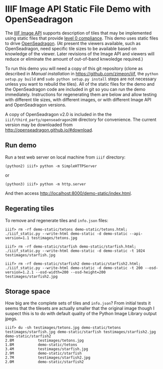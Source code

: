 IIIF Image API Static File Demo with OpenSeadragon
==================================================

The [IIIF Image API](http://iiif.io/api/image) supports description of
tiles that may be implemented using static files that provide 
[level 0 compliance](http://iiif.io/api/image/2.0/compliance). This demo
uses static files to drive [OpenSeadragon](http://openseadragon.github.io/).
(At present the viewers available, such as OpenSeadragon, need specific 
tile sizes to be available based on knowledge of the viewer. Later 
revisions of the Image API and viewers will reduce or eliminate the
amount of out-of-band knwoledge required.)

To run this demo you will need a copy of this git repository (clone as 
described in *Manual installation* in <https://github.com/zimeon/iiif>, 
the `python setup.py build` and `sudo python setup.py install` steps are 
not necessary unless you want to rebuild the tiles). 
All of the static files for the demo and the OpenSeadragon code are 
included in git so you can run the demo immediately. Instructions for 
regenerating them are below and allow testing with different tile sizes,
with different images, or with different Image API and OpenSeadragon
versions.

A copy of OpenSeadragon v2.0 is included in the the `iiif/third_party/openseadragon200`
directory for convenience. The current version may be downloaded from 
<http://openseadragon.github.io/#download>.

Run demo
--------

Run a test web server on local machine from `iiif` directory:

```
(python2) iiif> python -m SimpleHTTPServer
```

or

```
(python3) iiif> python -m http.server
```

And then access <http://localhost:8000/demo-static/index.html>.

Regerating tiles
----------------

To remove and regenerate tiles and `info.json` files:
```
iiif> rm -rf demo-static/tetons demo-static/tetons.html; ./iiif_static.py --write-html demo-static -d demo-static --api-version=1.1 testimages/tetons.jpg

iiif> rm -rf demo-static/starfish demo-static/starfish.html; ./iiif_static.py --write-html demo-static -d demo-static -t 1024 testimages/starfish.jpg

iiif> rm -rf demo-static/starfish2 demo-static/starfish2.html; ./iiif_static.py --write-html demo-static -d demo-static -t 200 --osd-version=1.2.1 --osd-width=200 --osd-height=200 testimages/starfish2.jpg
```

Storage space
-------------

How big are the complete sets of tiles and `info.json`? From initial tests
it seems that the tilesets are actually smaller that the original image though 
I suspect this is to do with default quality of the Python Image Library
output jpegs.

```
iiif> du -sh testimages/tetons.jpg demo-static/tetons testimages/starfish.jpg demo-static/starfish testimages/starfish2.jpg demo-static/starfish2
2.8M		   testimages/tetons.jpg
1.8M		   demo-static/tetons
3.4M		   testimages/starfish.jpg
2.9M		   demo-static/starfish
2.7M		   testimages/starfish2.jpg
2.0M		   demo-static/starfish2
```
